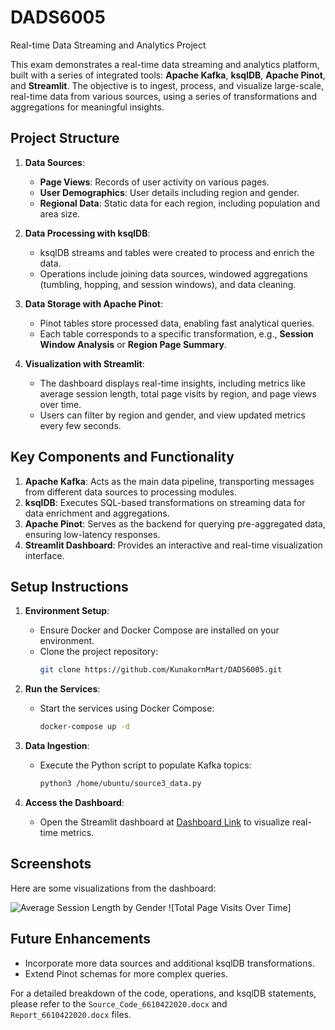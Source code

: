 # DADS6005
Real-time Data Streaming and Analytics Project

This exam demonstrates a real-time data streaming and analytics platform, built with a series of integrated tools: **Apache Kafka**, **ksqlDB**, **Apache Pinot**, and **Streamlit**. The objective is to ingest, process, and visualize large-scale, real-time data from various sources, using a series of transformations and aggregations for meaningful insights.

## Project Structure
1. **Data Sources**: 
   - **Page Views**: Records of user activity on various pages.
   - **User Demographics**: User details including region and gender.
   - **Regional Data**: Static data for each region, including population and area size.

2. **Data Processing with ksqlDB**: 
   - ksqlDB streams and tables were created to process and enrich the data.
   - Operations include joining data sources, windowed aggregations (tumbling, hopping, and session windows), and data cleaning.

3. **Data Storage with Apache Pinot**:
   - Pinot tables store processed data, enabling fast analytical queries.
   - Each table corresponds to a specific transformation, e.g., **Session Window Analysis** or **Region Page Summary**.

4. **Visualization with Streamlit**:
   - The dashboard displays real-time insights, including metrics like average session length, total page visits by region, and page views over time.
   - Users can filter by region and gender, and view updated metrics every few seconds.

## Key Components and Functionality
1. **Apache Kafka**: Acts as the main data pipeline, transporting messages from different data sources to processing modules.
2. **ksqlDB**: Executes SQL-based transformations on streaming data for data enrichment and aggregations.
3. **Apache Pinot**: Serves as the backend for querying pre-aggregated data, ensuring low-latency responses.
4. **Streamlit Dashboard**: Provides an interactive and real-time visualization interface.

## Setup Instructions
1. **Environment Setup**:
    - Ensure Docker and Docker Compose are installed on your environment.
    - Clone the project repository: 
      ```bash
      git clone https://github.com/KunakornMart/DADS6005.git
      ```

2. **Run the Services**:
    - Start the services using Docker Compose:
      ```bash
      docker-compose up -d
      ```

3. **Data Ingestion**:
    - Execute the Python script to populate Kafka topics:
      ```bash
      python3 /home/ubuntu/source3_data.py
      ```

4. **Access the Dashboard**:
    - Open the Streamlit dashboard at [Dashboard Link](http://ec2-47-129-89-174.ap-southeast-1.compute.amazonaws.com:8501) to visualize real-time metrics.

## Screenshots
Here are some visualizations from the dashboard:

![Average Session Length by Gender]([https://drive.google.com/file/d/1YxHnrM5-Tuw-kVxvkq2Uyk8GJs0ojJgW/view?usp=sharing])
![Total Page Visits Over Time]

## Future Enhancements
- Incorporate more data sources and additional ksqlDB transformations.
- Extend Pinot schemas for more complex queries.

For a detailed breakdown of the code, operations, and ksqlDB statements, please refer to the `Source_Code_6610422020.docx` and `Report_6610422020.docx` files.
